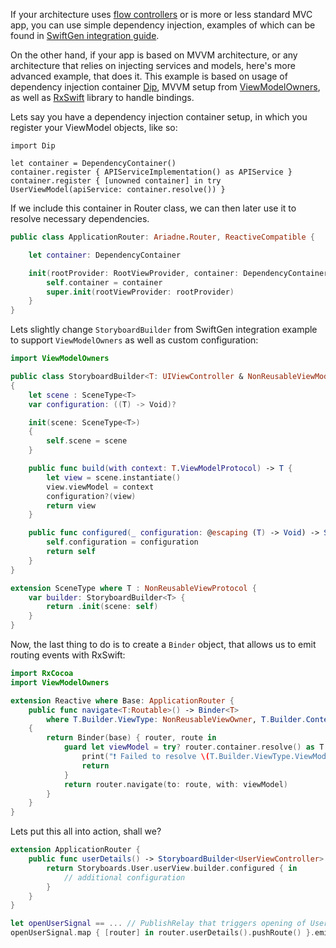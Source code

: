 If your architecture uses [flow controllers](http://merowing.info/2016/01/improve-your-ios-architecture-with-flowcontrollers/) or is more or less standard MVC app, you can use simple dependency injection, examples of which can be found in [SwiftGen integration guide](SwiftGen-integration.md).

On the other hand, if your app is based on MVVM architecture, or any architecture that relies on injecting services and models, here's more advanced example, that does it. This example is based on usage of dependency injection container [Dip][dip], MVVM setup from [ViewModelOwners][view-model-owners], as well as [RxSwift][rxswift] library to handle bindings.

Lets say you have a dependency injection container setup, in which you register your ViewModel objects, like so:

```
import Dip

let container = DependencyContainer()
container.register { APIServiceImplementation() as APIService }
container.register { [unowned container] in try UserViewModel(apiService: container.resolve()) }
```

If we include this container in Router class, we can then later use it to resolve necessary dependencies.

```swift
public class ApplicationRouter: Ariadne.Router, ReactiveCompatible {

    let container: DependencyContainer

    init(rootProvider: RootViewProvider, container: DependencyContainer) {
        self.container = container
        super.init(rootViewProvider: rootProvider)
    }
}
```

Lets slightly change `StoryboardBuilder` from SwiftGen integration example to support `ViewModelOwners` as well as custom configuration:

```swift
import ViewModelOwners

public class StoryboardBuilder<T: UIViewController & NonReusableViewModelOwner>: ViewBuilder
{
    let scene : SceneType<T>
    var configuration: ((T) -> Void)?

    init(scene: SceneType<T>)
    {
        self.scene = scene
    }

    public func build(with context: T.ViewModelProtocol) -> T {
        let view = scene.instantiate()
        view.viewModel = context
        configuration?(view)
        return view
    }

    public func configured(_ configuration: @escaping (T) -> Void) -> Self {
        self.configuration = configuration
        return self
    }
}

extension SceneType where T : NonReusableViewProtocol {
    var builder: StoryboardBuilder<T> {
        return .init(scene: self)
    }
}
```

Now, the last thing to do is to create a `Binder` object, that allows us to emit routing events with RxSwift:

```swift
import RxCocoa
import ViewModelOwners

extension Reactive where Base: ApplicationRouter {
    public func navigate<T:Routable>() -> Binder<T>
        where T.Builder.ViewType: NonReusableViewOwner, T.Builder.Context == T.Builder.ViewType.ViewModelProtocol
    {
        return Binder(base) { router, route in
            guard let viewModel = try? router.container.resolve() as T.Builder.ViewType.ViewModelProtocol else {
                print("❗️ Failed to resolve \(T.Builder.ViewType.ViewModelProtocol.self) while navigating to \(T.Builder.ViewType.self). Please register \(T.Builder.ViewType.ViewModelProtocol.self)")
                return
            }
            return router.navigate(to: route, with: viewModel)
        }
    }
}
```

Lets put this all into action, shall we?

```swift
extension ApplicationRouter {
    public func userDetails() -> StoryboardBuilder<UserViewController> {
        return Storyboards.User.userView.builder.configured { in
            // additional configuration
        }
    }
}

let openUserSignal == ... // PublishRelay that triggers opening of UserDetails screen.
openUserSignal.map { [router] in router.userDetails().pushRoute() }.emit(to: router.rx.navigate()).disposed(by: rx.disposeBag)
```

[dip]: https://github.com/AliSoftware/Dip
[view-model-owners]: https://github.com/krzysztofzablocki/ViewModelOwners
[rxswift]: https://github.com/ReactiveX/RxSwift

